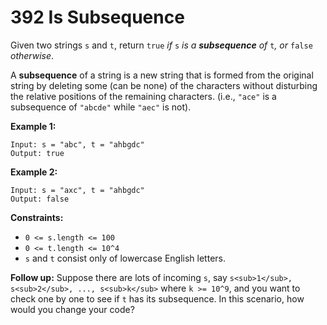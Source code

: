 # 392 Is Subsequence
Given two strings `s` and `t`, return `true` *if* `s` *is a **subsequence** of* `t`*, or* `false` *otherwise*.

A **subsequence** of a string is a new string that is formed from the original string by deleting some (can be none) of the characters without disturbing the relative positions of the remaining characters. (i.e., `"ace"` is a subsequence of `"abcde"` while `"aec"` is not).

**Example 1:**

```
Input: s = "abc", t = "ahbgdc"
Output: true

```

**Example 2:**

```
Input: s = "axc", t = "ahbgdc"
Output: false

```

**Constraints:**

* `0 <= s.length <= 100`
* `0 <= t.length <= 10^4`
* `s` and `t` consist only of lowercase English letters.

**Follow up:** Suppose there are lots of incoming `s`, say `s<sub>1</sub>, s<sub>2</sub>, ..., s<sub>k</sub>` where `k >= 10^9`, and you want to check one by one to see if `t` has its subsequence. In this scenario, how would you change your code?